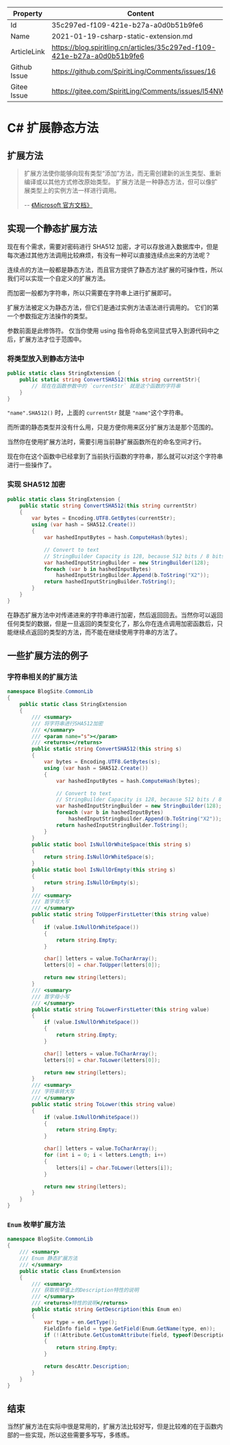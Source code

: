 

| Property     | Content                                                      |
| ------------ | ------------------------------------------------------------ |
| Id           | 35c297ed-f109-421e-b27a-a0d0b51b9fe6                         |
| Name         | 2021-01-19-csharp-static-extension.md                        |
| ArticleLink  | https://blog.spiritling.cn/articles/35c297ed-f109-421e-b27a-a0d0b51b9fe6 |
| Github Issue | https://github.com/SpiritLing/Comments/issues/16             |
| Gitee Issue  | https://gitee.com/SpiritLing/Comments/issues/I54NWK          |

# C# 扩展静态方法

## 扩展方法

> 扩展方法使你能够向现有类型“添加”方法，而无需创建新的派生类型、重新编译或以其他方式修改原始类型。 扩展方法是一种静态方法，但可以像扩展类型上的实例方法一样进行调用。
>
> -- [《Microsoft 官方文档》](https://docs.microsoft.com/zh-cn/dotnet/csharp/programming-guide/classes-and-structs/extension-methods)

## 实现一个静态扩展方法

现在有个需求，需要对密码进行 SHA512 加密，才可以存放进入数据库中，但是每次通过其他方法调用比较麻烦，有没有一种可以直接连续点出来的方法呢？

连续点的方法一般都是静态方法，而且官方提供了静态方法扩展的可操作性，所以我们可以实现一个自定义的扩展方法。

而加密一般都为字符串，所以只需要在字符串上进行扩展即可。

扩展方法被定义为静态方法，但它们是通过实例方法语法进行调用的。 它们的第一个参数指定方法操作的类型。

参数前面是此修饰符。 仅当你使用 using 指令将命名空间显式导入到源代码中之后，扩展方法才位于范围中。

### 将类型放入到静态方法中

```c#
public static class StringExtension {
    public static string ConvertSHA512(this string currentStr){
        // 现在在函数参数中的 `currentStr` 就是这个函数的字符串
    }
}
```

`"name".SHA512()` 时，上面的 `currentStr` 就是 `"name"`这个字符串。

而所谓的静态类型并没有什么用，只是方便你用来区分扩展方法是那个范围的。

当然你在使用扩展方法时，需要引用当前静扩展函数所在的命名空间才行。

现在你在这个函数中已经拿到了当前执行函数的字符串，那么就可以对这个字符串进行一些操作了。

### 实现 SHA512 加密

```c#
public static class StringExtension {
    public static string ConvertSHA512(this string currentStr)
    {
        var bytes = Encoding.UTF8.GetBytes(currentStr);
        using (var hash = SHA512.Create())
        {
            var hashedInputBytes = hash.ComputeHash(bytes);

            // Convert to text
            // StringBuilder Capacity is 128, because 512 bits / 8 bits in byte * 2 symbols for byte
            var hashedInputStringBuilder = new StringBuilder(128);
            foreach (var b in hashedInputBytes)
                hashedInputStringBuilder.Append(b.ToString("X2"));
            return hashedInputStringBuilder.ToString();
        }
    }
}
```

在静态扩展方法中对传递进来的字符串进行加密，然后返回回去。当然你可以返回任何类型的数据，但是一旦返回的类型变化了，那么你在连点调用加密函数后，只能继续点返回的类型的方法，而不能在继续使用字符串的方法了。

## 一些扩展方法的例子

### 字符串相关的扩展方法

```c#
namespace BlogSite.CommonLib
{
    public static class StringExtension
    {
        /// <summary>
        /// 将字符串进行SHA512加密
        /// </summary>
        /// <param name="s"></param>
        /// <returns></returns>
        public static string ConvertSHA512(this string s)
        {
            var bytes = Encoding.UTF8.GetBytes(s);
            using (var hash = SHA512.Create())
            {
                var hashedInputBytes = hash.ComputeHash(bytes);

                // Convert to text
                // StringBuilder Capacity is 128, because 512 bits / 8 bits in byte * 2 symbols for byte
                var hashedInputStringBuilder = new StringBuilder(128);
                foreach (var b in hashedInputBytes)
                    hashedInputStringBuilder.Append(b.ToString("X2"));
                return hashedInputStringBuilder.ToString();
            }
        }
        public static bool IsNullOrWhiteSpace(this string s)
        {
            return string.IsNullOrWhiteSpace(s);
        }
        public static bool IsNullOrEmpty(this string s)
        {
            return string.IsNullOrEmpty(s);
        }
        /// <summary>
        /// 首字母大写
        /// </summary>
        public static string ToUpperFirstLetter(this string value)
        {
            if (value.IsNullOrWhiteSpace())
            {
                return string.Empty;
            }

            char[] letters = value.ToCharArray();
            letters[0] = char.ToUpper(letters[0]);

            return new string(letters);
        }
        /// <summary>
        /// 首字母小写
        /// </summary>
        public static string ToLowerFirstLetter(this string value)
        {
            if (value.IsNullOrWhiteSpace())
            {
                return string.Empty;
            }

            char[] letters = value.ToCharArray();
            letters[0] = char.ToLower(letters[0]);

            return new string(letters);
        }
        /// <summary>
        /// 字符串转大写
        /// </summary>
        public static string ToLower(this string value)
        {
            if (value.IsNullOrWhiteSpace())
            {
                return string.Empty;
            }

            char[] letters = value.ToCharArray();
            for (int i = 0; i < letters.Length; i++)
            {
                letters[i] = char.ToLower(letters[i]);
            }

            return new string(letters);
        }
    }
}

```

### `Enum` 枚举扩展方法

```c#
namespace BlogSite.CommonLib
{
    /// <summary>
    /// Enum 静态扩展方法
    /// </summary>
    public static class EnumExtension
    {
        /// <summary>
        /// 获取枚举值上的Description特性的说明
        /// </summary>
        /// <returns>特性的说明</returns>
        public static string GetDescription(this Enum en)
        {
            var type = en.GetType();
            FieldInfo field = type.GetField(Enum.GetName(type, en));
            if (!(Attribute.GetCustomAttribute(field, typeof(DescriptionAttribute)) is DescriptionAttribute descAttr))
            {
                return string.Empty;
            }

            return descAttr.Description;
        }
    }
}
```

## 结束

当然扩展方法在实际中很是常用的，扩展方法比较好写，但是比较难的在于函数内部的一些实现，所以这些需要多写写，多练练。